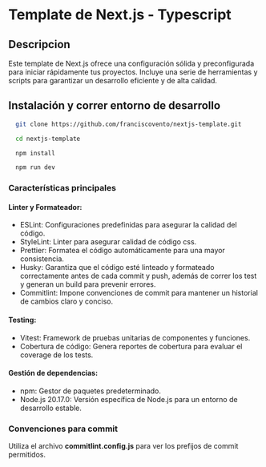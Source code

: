 # Template de Next.js - Typescript

## Descripcion

Este template de Next.js ofrece una configuración sólida y preconfigurada para iniciar rápidamente tus proyectos. Incluye una serie de herramientas y scripts para garantizar un desarrollo eficiente y de alta calidad.

## Instalación y correr entorno de desarrollo

```bash
  git clone https://github.com/franciscovento/nextjs-template.git

  cd nextjs-template

  npm install

  npm run dev
```

### Características principales

#### Linter y Formateador:

- ESLint: Configuraciones predefinidas para asegurar la calidad del código.
- StyleLint: Linter para asegurar calidad de código css.
- Prettier: Formatea el código automáticamente para una mayor consistencia.
- Husky: Garantiza que el código esté linteado y formateado correctamente antes de cada commit y push, además de correr los test y generan un build para prevenir errores.
- Commitlint: Impone convenciones de commit para mantener un historial de cambios claro y conciso.

#### Testing:

- Vitest: Framework de pruebas unitarias de componentes y funciones.
- Cobertura de código: Genera reportes de cobertura para evaluar el coverage de los tests.

#### Gestión de dependencias:

- npm: Gestor de paquetes predeterminado.
- Node.js 20.17.0: Versión específica de Node.js para un entorno de desarrollo estable.

### Convenciones para commit

Utiliza el archivo **commitlint.config.js** para ver los prefijos de commit permitidos.
